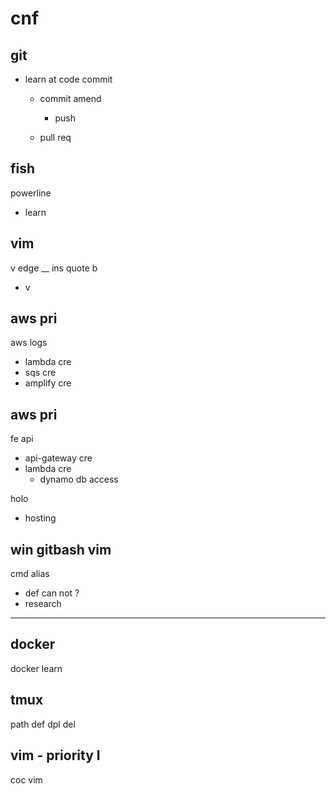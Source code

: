 
# cnf


## git

- learn at code commit

  - commit amend
    - push

  - pull req




## fish

powerline
- learn


## vim

v edge __ ins quote b
- v <c-u>


## aws pri

aws logs
- lambda cre
- sqs cre
- amplify cre


## aws pri

fe api
- api-gateway cre
- lambda cre
  - dynamo db access

holo
- hosting


## win gitbash vim

cmd alias
- def can not ?
- research



---

## docker

docker learn


## tmux

path def dpl del


## vim  -  priority l

coc vim



